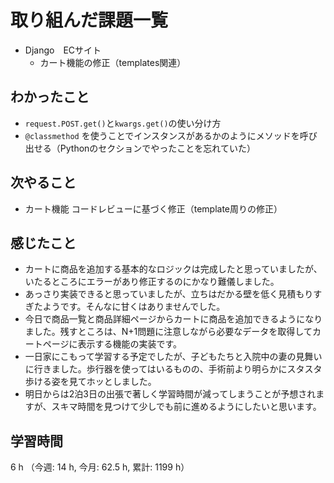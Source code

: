 # 取り組んだ課題一覧
- Django　ECサイト
    - カート機能の修正（templates関連）

## わかったこと
- `request.POST.get()`と`kwargs.get()`の使い分け方
- `@classmethod` を使うことでインスタンスがあるかのようにメソッドを呼び出せる（Pythonのセクションでやったことを忘れていた）
    
## 次やること
- カート機能 コードレビューに基づく修正（template周りの修正）

## 感じたこと
- カートに商品を追加する基本的なロジックは完成したと思っていましたが、いたるところにエラーがあり修正するのにかなり難儀しました。
- あっさり実装できると思っていましたが、立ちはだかる壁を低く見積もりすぎたようです。そんなに甘くはありませんでした。
- 今日で商品一覧と商品詳細ページからカートに商品を追加できるようになりました。残すところは、N+1問題に注意しながら必要なデータを取得してカートページに表示する機能の実装です。    
- 一日家にこもって学習する予定でしたが、子どもたちと入院中の妻の見舞いに行きました。歩行器を使ってはいるものの、手術前より明らかにスタスタ歩ける姿を見てホッとしました。
- 明日からは2泊3日の出張で著しく学習時間が減ってしまうことが予想されますが、スキマ時間を見つけて少しでも前に進めるようにしたいと思います。    

## 学習時間
6 h （今週: 14 h, 今月: 62.5 h, 累計: 1199 h）